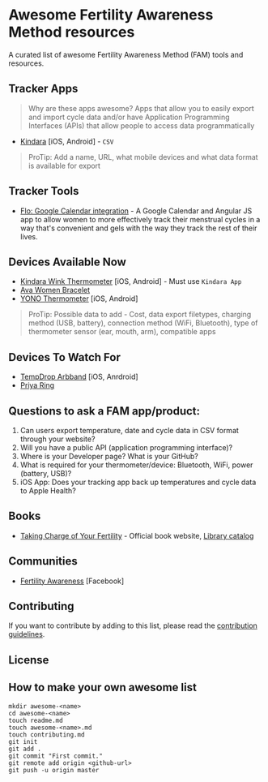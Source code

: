 # Awesome Fertility Awareness Method resources

A curated list of awesome Fertility Awareness Method (FAM) tools and resources.

## Tracker Apps

> Why are these apps awesome? Apps that allow you to easily export and import cycle data and/or have Application Programming Interfaces (APIs) that allow people to access data programmatically

* [Kindara](https://app.kindara.com/#export) [iOS, Android] - `CSV`

> ProTip: Add a name, URL, what mobile devices and what data format is available for export

## Tracker Tools
* [Flo: Google Calendar integration](https://github.com/SaraChicaD/flo) - A Google Calendar and Angular JS app to allow women to more effectively track their menstrual cycles in a way that's convenient and gels with the way they track the rest of their lives.

## Devices Available Now

* [Kindara Wink Thermometer](https://kindara.com/wink#prevention) [iOS, Android] - Must use `Kindara App`
* [Ava Women Bracelet](http://www.avawomen.com/)
* [YONO Thermometer](https://www.yonolabs.com/product/yono/) [iOS, Android]

> ProTip: Possible data to add - Cost, data export filetypes, charging method (USB, battery), connection method (WiFi, Bluetooth), type of thermometer sensor (ear, mouth, arm), compatible apps

## Devices To Watch For
* [TempDrop Arbband](http://tempdrop.xyz/pages/apps) [iOS, Anrdroid] 
* [Priya Ring](http://priyaring.com/)

## Questions to ask a FAM app/product:
1. Can users export temperature, date and cycle data in CSV format through your website?
2. Will you have a public API (application programming interface)?
3. Where is your Developer page? What is your GitHub? 
4. What is required for your thermometer/device: Bluetooth, WiFi, power (battery, USB)?
5. iOS App: Does your tracking app back up temperatures and cycle data to Apple Health?


## Books

* [Taking Charge of Your Fertility](http://www.tcoyf.com/taking-charge-of-your-fertility/) - Official book website, [Library catalog](http://www.worldcat.org/title/taking-charge-of-your-fertility-the-definitive-guide-to-natural-birth-control-pregnancy-achievement-and-reproductive-health/oclc/51108023)


## Communities
* [Fertility Awareness](https://www.facebook.com/groups/fertilityawaress/) [Facebook]


## Contributing

If you want to contribute by adding to this list, please read the [contribution guidelines](CONTRIBUTING.md).

## License


## How to make your own awesome list
```
mkdir awesome-<name>
cd awesome-<name>
touch readme.md
touch awesome-<name>.md
touch contributing.md
git init
git add .
git commit "First commit."
git remote add origin <github-url>
git push -u origin master
```
